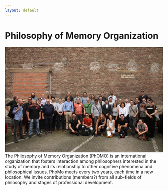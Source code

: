```yaml
---
layout: default
---
```


<h1>Philosophy of Memory Organization</h1>

<img src="us.JPG" border="1px">

<div class="justify"> 
The Philosophy of Memory Organization (PhOMO) is an international organization that fosters interaction among philosophers interested in the study of memory and its relationship to other cognitive phenomena and philosophical issues. PhoMo meets every two years, each time in a new location. We invite contributions (members?) from all sub-fields of philosophy and stages of professional development.
</div>
